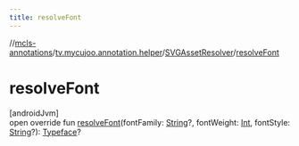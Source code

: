 ```yaml
---
title: resolveFont
---
```

//[mcls-annotations](../../../index.html)/[tv.mycujoo.annotation.helper](../index.html)/[SVGAssetResolver](index.html)/[resolveFont](resolve-font.html)



# resolveFont



[androidJvm]\
open override fun [resolveFont](resolve-font.html)(fontFamily: [String](https://kotlinlang.org/api/latest/jvm/stdlib/kotlin/-string/index.html)?, fontWeight: [Int](https://kotlinlang.org/api/latest/jvm/stdlib/kotlin/-int/index.html), fontStyle: [String](https://kotlinlang.org/api/latest/jvm/stdlib/kotlin/-string/index.html)?): [Typeface](https://developer.android.com/reference/kotlin/android/graphics/Typeface.html)?




